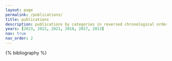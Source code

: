 ```yaml
---
layout: page
permalink: /publications/
title: publications
description: publications by categories in reversed chronological order. generated by jekyll-scholar.
years: [2023, 2022, 2021, 2018, 2017, 2013]
nav: true
nav_order: 2
---
```


<!-- _pages/publications.md -->
<div class="publications">

{% bibliography %}

</div>
